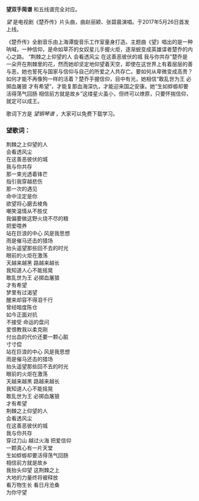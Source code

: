 

**望双手简谱** 和五线谱完全对应。

_望_ 是电视剧《楚乔传》片头曲，曲赵丽颖、张碧晨演唱。于2017年5月26日首发上线。

《楚乔传》全剧音乐由上海谭旋音乐工作室量身打造。主题曲《望》唱出的是一种呐喊，一种信仰，是命如草芥的女奴星儿手握火炬，逐渐蜕变成英雄谍者楚乔的内心之路。
“荆棘之上仰望的人 会看透风尘 在这善恶彼伏的城
我与你共存”楚乔是一朵开在荆棘里的花，然而她却坚定地仰望着天空，即使在这世界上有着层层的善与恶，她也誓死与国家与信仰与自己的所爱之人共存亡。要如何从卑微变成高贵？如何才能不再像狗一样的活着？楚乔手握信仰，目中有光，她相信“敢乱世为王
必掷血屠狼 才有希望”，才能复那血海深仇，才能迎来国之安康。她“生如蜉蝣却要活得荡气回肠
相信前方就是故乡”这缕星火虽小，但终可以燎原，只要怀揣信仰，就定可以成王。

歌词下方是 _望钢琴谱_ ，大家可以免费下载学习。

### 望歌词：

荆棘之上仰望的人  
会看透风尘  
在这善恶彼伏的城  
我与你共存  
那一束光透着锋芒  
指引我穿越悲伤  
那一次的遇见  
命中注定是你  
欲望将心磨去棱角  
嘲笑温情从不胜仗  
我偏要做这野火烧不尽的粮  
把爱喂养  
站在巨浪的中心 风是我思想  
雨是催马还击的猎场  
抬头遥望那些回不去的时光  
眼前的火炬在激荡  
天越来越黑 路越来越长  
我知道人心不能摇晃  
敢乱世为王 必掷血屠狼  
才有希望  
梦里有过渴望  
醒来却容不得泪千行  
曾经暗度陈仓  
如今正面对抗  
不接受 命运的盘问  
爱恨教我以柔克刚  
付出血的代价还要一颗心脏  
寸寸偿  
站在巨浪的中心 风是我思想  
雨是催马还击的猎场  
抬头遥望那些回不去的时光  
眼前的火炬在激荡  
天越来越黑 路越来越长  
我知道人心不能摇晃  
敢乱世为王 必掷血屠狼  
才有希望  
荆棘之上仰望的人  
会看透风尘  
在这善恶彼伏的城  
我与你共存  
穿过刀山 越过火海 把爱信仰  
一颗真心有一片天堂  
生如蜉蝣却要活得荡气回肠  
相信前方就是故乡  
我抬头仰望 这荆棘之上  
大地的力量终将被释放  
看万物生长 看日月沧桑  
为你守望

